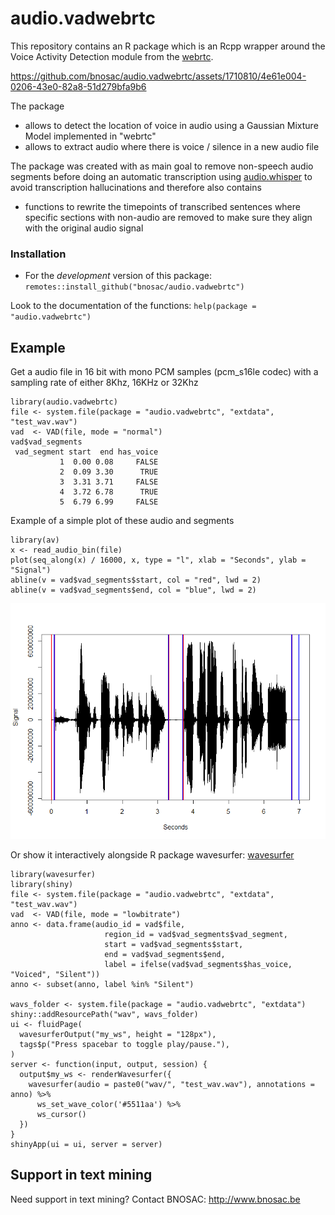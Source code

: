 # audio.vadwebrtc

This repository contains an R package which is an Rcpp wrapper around the Voice Activity Detection module from the [webrtc](https://webrtc.googlesource.com/src/).


https://github.com/bnosac/audio.vadwebrtc/assets/1710810/4e61e004-0206-43e0-82a8-51d279bfa9b6


The package 

- allows to detect the location of voice in audio using a Gaussian Mixture Model implemented in "webrtc" 
- allows to extract audio where there is voice / silence in a new audio file

The package was created with as main goal to remove non-speech audio segments before doing an automatic transcription using [audio.whisper](https://github.com/bnosac/audio.whisper) to avoid transcription hallucinations and therefore also contains 

- functions to rewrite the timepoints of transcribed sentences where specific sections with non-audio are removed to make sure they align with the original audio signal

### Installation

- For the *development* version of this package: `remotes::install_github("bnosac/audio.vadwebrtc")`

Look to the documentation of the functions: `help(package = "audio.vadwebrtc")`

## Example

Get a audio file in 16 bit with mono PCM samples (pcm_s16le codec) with a sampling rate of either 8Khz, 16KHz or 32Khz 

```{r}
library(audio.vadwebrtc)
file <- system.file(package = "audio.vadwebrtc", "extdata", "test_wav.wav")
vad  <- VAD(file, mode = "normal")
vad$vad_segments
 vad_segment start  end has_voice
           1  0.00 0.08     FALSE
           2  0.09 3.30      TRUE
           3  3.31 3.71     FALSE
           4  3.72 6.78      TRUE
           5  6.79 6.99     FALSE
```

Example of a simple plot of these audio and segments

```{r}
library(av)
x <- read_audio_bin(file)
plot(seq_along(x) / 16000, x, type = "l", xlab = "Seconds", ylab = "Signal")
abline(v = vad$vad_segments$start, col = "red", lwd = 2)
abline(v = vad$vad_segments$end, col = "blue", lwd = 2)
```

![](tools/example-detection.png)

Or show it interactively alongside R package wavesurfer: [wavesurfer](https://github.com/Athospd/wavesurfer )

```{r}
library(wavesurfer)
library(shiny)
file <- system.file(package = "audio.vadwebrtc", "extdata", "test_wav.wav")
vad  <- VAD(file, mode = "lowbitrate")
anno <- data.frame(audio_id = vad$file, 
                     region_id = vad$vad_segments$vad_segment, 
                     start = vad$vad_segments$start, 
                     end = vad$vad_segments$end, 
                     label = ifelse(vad$vad_segments$has_voice, "Voiced", "Silent"))
anno <- subset(anno, label %in% "Silent")
  
wavs_folder <- system.file(package = "audio.vadwebrtc", "extdata")
shiny::addResourcePath("wav", wavs_folder)
ui <- fluidPage(
  wavesurferOutput("my_ws", height = "128px"),
  tags$p("Press spacebar to toggle play/pause."),
)
server <- function(input, output, session) {
  output$my_ws <- renderWavesurfer({
    wavesurfer(audio = paste0("wav/", "test_wav.wav"), annotations = anno) %>%
      ws_set_wave_color('#5511aa') %>%
      ws_cursor()
  })
}
shinyApp(ui = ui, server = server)
```

## Support in text mining

Need support in text mining?
Contact BNOSAC: http://www.bnosac.be


